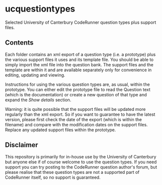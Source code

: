 # ucquestiontypes
Selected University of Canterbury CodeRunner question types plus support files.

## Contents
Each folder contains an xml export of a question type (i.e. a prototype)
plus the various support files it uses and its template file.
You should be able to simply import the xml file into the question bank.
The support files and the template are within it and are available
separately only for convenience in editing, updating and viewing. 

Instructions for using the various question types are, as usual, within the prototype.
You can either edit the prototype file to read the Question text (which is the documentation)
or create a new question of that type and expand the *Show details* section.

Warning: it is quite possible that the support files will be updated more regularly
than the xml export. So if you want to guarantee to have the latest version, please
first check the date of the export (which is within the filename) and compare with
the modification dates on the support files. Replace any updated support files
within the prototype.

## Disclaimer
This repository is primarily for in-house use by the University of Canterbury
but anyone else if of course welcome to use the question types. If you need
support you can try posting to the CodeRunner question author's forum, but
please realise that these question types are not a supported part of
CodeRunner itself, so no support is guaranteed.
